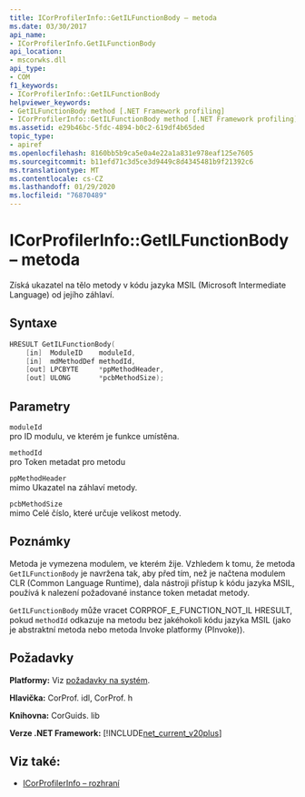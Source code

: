 ```yaml
---
title: ICorProfilerInfo::GetILFunctionBody – metoda
ms.date: 03/30/2017
api_name:
- ICorProfilerInfo.GetILFunctionBody
api_location:
- mscorwks.dll
api_type:
- COM
f1_keywords:
- ICorProfilerInfo::GetILFunctionBody
helpviewer_keywords:
- GetILFunctionBody method [.NET Framework profiling]
- ICorProfilerInfo::GetILFunctionBody method [.NET Framework profiling]
ms.assetid: e29b46bc-5fdc-4894-b0c2-619df4b65ded
topic_type:
- apiref
ms.openlocfilehash: 8160bb5b9ca5e0a4e22a1a831e978eaf125e7605
ms.sourcegitcommit: b11efd71c3d5ce3d9449c8d4345481b9f21392c6
ms.translationtype: MT
ms.contentlocale: cs-CZ
ms.lasthandoff: 01/29/2020
ms.locfileid: "76870489"
---
```

# <a name="icorprofilerinfogetilfunctionbody-method"></a>ICorProfilerInfo::GetILFunctionBody – metoda
Získá ukazatel na tělo metody v kódu jazyka MSIL (Microsoft Intermediate Language) od jejího záhlaví.  
  
## <a name="syntax"></a>Syntaxe  
  
```cpp  
HRESULT GetILFunctionBody(  
    [in]  ModuleID    moduleId,  
    [in]  mdMethodDef methodId,  
    [out] LPCBYTE     *ppMethodHeader,  
    [out] ULONG       *pcbMethodSize);  
```  
  
## <a name="parameters"></a>Parametry  
 `moduleId`  
 pro ID modulu, ve kterém je funkce umístěna.  
  
 `methodId`  
 pro Token metadat pro metodu  
  
 `ppMethodHeader`  
 mimo Ukazatel na záhlaví metody.  
  
 `pcbMethodSize`  
 mimo Celé číslo, které určuje velikost metody.  
  
## <a name="remarks"></a>Poznámky  
 Metoda je vymezena modulem, ve kterém žije. Vzhledem k tomu, že metoda `GetILFunctionBody` je navržena tak, aby před tím, než je načtena modulem CLR (Common Language Runtime), dala nástroji přístup k kódu jazyka MSIL, používá k nalezení požadované instance token metadat metody.  
  
 `GetILFunctionBody` může vracet CORPROF_E_FUNCTION_NOT_IL HRESULT, pokud `methodId` odkazuje na metodu bez jakéhokoli kódu jazyka MSIL (jako je abstraktní metoda nebo metoda Invoke platformy (PInvoke)).  
  
## <a name="requirements"></a>Požadavky  
 **Platformy:** Viz [požadavky na systém](../../../../docs/framework/get-started/system-requirements.md).  
  
 **Hlavička:** CorProf. idl, CorProf. h  
  
 **Knihovna:** CorGuids. lib  
  
 **Verze .NET Framework:** [!INCLUDE[net_current_v20plus](../../../../includes/net-current-v20plus-md.md)]  
  
## <a name="see-also"></a>Viz také:

- [ICorProfilerInfo – rozhraní](icorprofilerinfo-interface.md)
